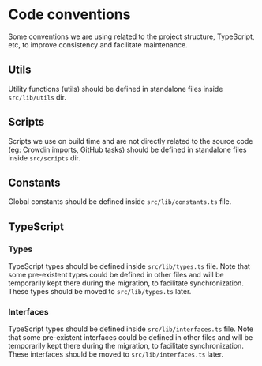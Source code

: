 # Code conventions

Some conventions we are using related to the project structure, TypeScript, etc, to improve consistency and facilitate maintenance.

## Utils

Utility functions (utils) should be defined in standalone files inside `src/lib/utils` dir.

## Scripts

Scripts we use on build time and are not directly related to the source code (eg: Crowdin imports, GitHub tasks) should be defined in standalone files inside `src/scripts` dir.

## Constants

Global constants should be defined inside `src/lib/constants.ts` file.

## TypeScript

### Types

TypeScript types should be defined inside `src/lib/types.ts` file. Note that some pre-existent types could be defined in other files and will be temporarily kept there during the migration, to facilitate synchronization. These types should be moved to `src/lib/types.ts` later.

### Interfaces

TypeScript types should be defined inside `src/lib/interfaces.ts` file. Note that some pre-existent interfaces could be defined in other files and will be temporarily kept there during the migration, to facilitate synchronization. These interfaces should be moved to `src/lib/interfaces.ts` later.
